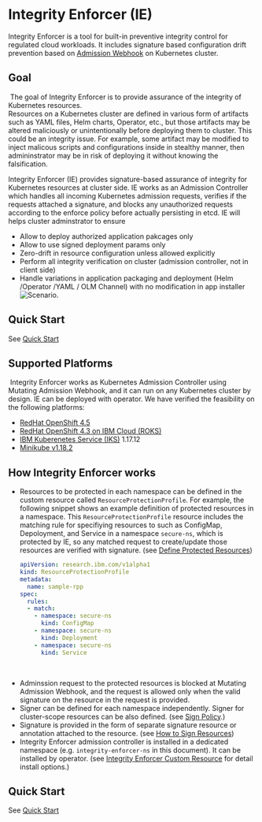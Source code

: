 # Integrity Enforcer (IE)
   
Integrity Enforcer is a tool for built-in preventive integrity control for regulated cloud workloads. It includes signature based configuration drift prevention based on [Admission Webhook](https://kubernetes.io/docs/reference/access-authn-authz/admission-controllers/) on Kubernetes cluster.

## Goal
​
The goal of Integrity Enforcer is to provide assurance of the integrity of Kubernetes resources.  
​
Resources on a Kubernetes cluster are defined in various form of artifacts such as YAML files, Helm charts, Operator, etc., but those artifacts may be altered maliciously or unintentionally before deploying them to cluster. 
This could be an integrity issue. For example, some artifact may be modified to inject malicous scripts and configurations inside in stealthy manner, then admininstrator may be in risk of deploying it without knowing the falsification.

Integrity Enforcer (IE) provides signature-based assurance of integrity for Kubernetes resources at cluster side. IE works as an Admission Controller which handles all incoming Kubernetes admission requests, verifies if the requests attached a signature, and blocks any unauthorized requests according to the enforce policy before actually persisting in etcd. IE will helps cluster adminstrator to ensure
- Allow to deploy authorized application pakcages only
- Allow to use signed deployment params only
- Zero-drift in resource configuration unless allowed explicitly
- Perform all integrity verification on cluster (admission controller, not in client side)
- Handle variations in application packaging and deployment (Helm /Operator /YAML / OLM Channel) with no modification in app installer
​
![Scenario](ie-scenario.png).

## Quick Start
See [Quick Start](./docs/README_QUICK.md)

## Supported Platforms
​
Integrity Enforcer works as Kubernetes Admission Controller using Mutating Admission Webhook, and it can run on any Kubernetes cluster by design. 
IE can be deployed with operator. We have verified the feasibility on the following platforms:
​
- [RedHat OpenShift 4.5](https://www.openshift.com/)
- [RedHat OpenShift 4.3 on IBM Cloud (ROKS)](https://www.openshift.com/products/openshift-ibm-cloud)
- [IBM Kuberenetes Service (IKS)](https://www.ibm.com/cloud/container-service/) 1.17.12
- [Minikube v1.18.2](https://kubernetes.io/docs/setup/learning-environment/minikube/)
​

## How Integrity Enforcer works
- Resources to be protected in each namespace can be defined in the custom resource called `ResourceProtectionProfile`. For example, the following snippet shows an example definition of protected resources in a namespace. This `ResourceProtectionProfile` resource includes the matching rule for specifiying resources to such as ConfigMap, Depoloyment, and Service in a namespace `secure-ns`, which is protected by IE, so any matched request to create/update those resources are verified with signature.  (see [Define Protected Resources](./docs/README_FOR_RESOURCE_PROTECTION_PROFILE.md))
​
  ```yaml
  apiVersion: research.ibm.com/v1alpha1
  kind: ResourceProtectionProfile
  metadata:
    name: sample-rpp
  spec:
    rules:
    - match:
      - namespace: secure-ns
        kind: ConfigMap
      - namespace: secure-ns
        kind: Deployment
      - namespace: secure-ns
        kind: Service
  ```
​
- Adminssion request to the protected resources is blocked at Mutating Admission Webhook, and the request is allowed only when the valid signature on the resource in the request is provided.
- Signer can be defined for each namespace independently. Signer for cluster-scope resources can be also defined. (see [Sign Policy](./docs/README_CONFIG_SIGNER_POLICY.md).)
- Signature is provided in the form of separate signature resource or annotation attached to the resource. (see [How to Sign Resources](./docs/README_RESOURCE_SIGNATURE.md))
- Integrity Enforcer admission controller is installed in a dedicated namespace (e.g. `integrity-enforcer-ns` in this document). It can be installed by operator. (see [Integrity Enforcer Custom Resource](./docs/README_IE_OPERATOR_CR.md) for detail install options.)
​

## Quick Start
See [Quick Start](./docs/README_QUICK.md)
